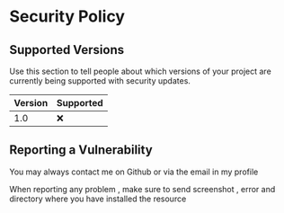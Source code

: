 # Security Policy

## Supported Versions

Use this section to tell people about which versions of your project are
currently being supported with security updates.

| Version | Supported          |
| ------- | ------------------ |
| 1.0     | :x:                |

## Reporting a Vulnerability

You may always contact me on Github or via the email in my profile

When reporting any problem , make sure to send screenshot , error and directory where you have installed the resource
